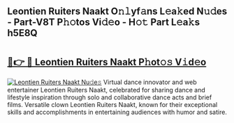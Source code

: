 ## Leontien Ruiters Naakt O𝚗𝚕yf𝚊ns L𝚎a𝚔ed N𝚞𝚍es - Part-V8T P𝚑𝚘tos Vi𝚍𝚎o - H𝚘𝚝 Part L𝚎a𝚔s h5E8Q

# <h2><a href="http://kf572w.oniu.top/?m=Leontien+Ruiters+Naakt">🔗👉 🔴 Leontien Ruiters Naakt P𝚑ot𝚘𝚜 V𝚒d𝚎o</a></h2>

[![Leontien Ruiters Naakt Nu𝚍e𝚜](https://i.imgur.com/0qMVB7G.gif)](http://kf572w.oniu.top/?m=Leontien+Ruiters+Naakt)
Virtual dance innovator and web entertainer Leontien Ruiters Naakt, celebrated for sharing dance and lifestyle inspiration through solo and collaborative dance acts and brief films. Versatile clown Leontien Ruiters Naakt, known for their exceptional skills and accomplishments in entertaining audiences with humor and satire.  
